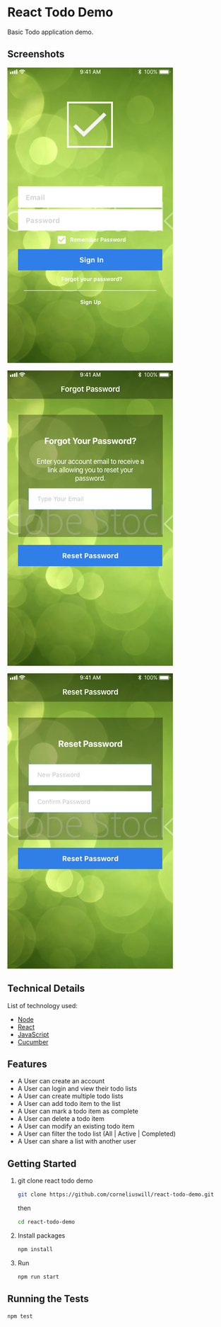 # React Todo Demo

Basic Todo application demo.

## Screenshots

![Login](/images/Login.png)

![Forgot Password](/images/ForgotPassword.png)

![Reset Password](/images/ResetPassword.png)

## Technical Details

List of technology used:

* [Node](https://nodejs.org/en/)
* [React](https://reactjs.org/)
* [JavaScript](https://developer.mozilla.org/en-US/docs/Web/JavaScript)
* [Cucumber](https://cucumber.io/)

## Features

* A User can create an account
* A User can login and view their todo lists
* A User can create multiple todo lists
* A User can add todo item to the list
* A User can mark a todo item as complete
* A User can delete a todo item
* A User can modify an existing todo item
* A User can filter the todo list (All | Active | Completed)
* A User can share a list with another user

## Getting Started

1. git clone react todo demo

    ````bash
    git clone https://github.com/corneliuswill/react-todo-demo.git
    ````
    then

    ````bash
    cd react-todo-demo
    ````

2. Install packages

    ````bash
    npm install
    ````

3. Run

    ````bash
    npm run start
    ````

## Running the Tests

   ````bash
   npm test
   `````